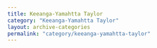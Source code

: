```yaml
---
title: Keeanga-Yamahtta Taylor
category: "Keeanga-Yamahtta Taylor"
layout: archive-categories
permalink: "category/keeanga-yamahtta-taylor"
---
```

